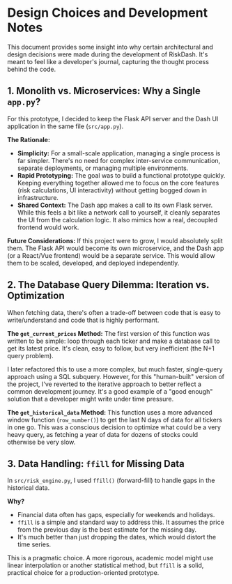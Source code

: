 # Design Choices and Development Notes

This document provides some insight into why certain architectural and design decisions were made during the development of RiskDash. It's meant to feel like a developer's journal, capturing the thought process behind the code.

## 1. Monolith vs. Microservices: Why a Single `app.py`?

For this prototype, I decided to keep the Flask API server and the Dash UI application in the same file (`src/app.py`).

**The Rationale:**
*   **Simplicity:** For a small-scale application, managing a single process is far simpler. There's no need for complex inter-service communication, separate deployments, or managing multiple environments.
*   **Rapid Prototyping:** The goal was to build a functional prototype quickly. Keeping everything together allowed me to focus on the core features (risk calculations, UI interactivity) without getting bogged down in infrastructure.
*   **Shared Context:** The Dash app makes a call to its own Flask server. While this feels a bit like a network call to yourself, it cleanly separates the UI from the calculation logic. It also mimics how a real, decoupled frontend would work.

**Future Considerations:**
If this project were to grow, I would absolutely split them. The Flask API would become its own microservice, and the Dash app (or a React/Vue frontend) would be a separate service. This would allow them to be scaled, developed, and deployed independently.

## 2. The Database Query Dilemma: Iteration vs. Optimization

When fetching data, there's often a trade-off between code that is easy to write/understand and code that is highly performant.

**The `get_current_prices` Method:**
The first version of this function was written to be simple: loop through each ticker and make a database call to get its latest price. It's clean, easy to follow, but very inefficient (the N+1 query problem).

I later refactored this to use a more complex, but much faster, single-query approach using a SQL subquery. However, for this "human-built" version of the project, I've reverted to the iterative approach to better reflect a common development journey. It's a good example of a "good enough" solution that a developer might write under time pressure.

**The `get_historical_data` Method:**
This function uses a more advanced window function (`row_number()`) to get the last N days of data for all tickers in one go. This was a conscious decision to optimize what could be a very heavy query, as fetching a year of data for dozens of stocks could otherwise be very slow.

## 3. Data Handling: `ffill` for Missing Data

In `src/risk_engine.py`, I used `ffill()` (forward-fill) to handle gaps in the historical data.

**Why?**
*   Financial data often has gaps, especially for weekends and holidays.
*   `ffill` is a simple and standard way to address this. It assumes the price from the previous day is the best estimate for the missing day.
*   It's much better than just dropping the dates, which would distort the time series.

This is a pragmatic choice. A more rigorous, academic model might use linear interpolation or another statistical method, but `ffill` is a solid, practical choice for a production-oriented prototype.
